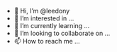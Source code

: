 - 👋 Hi, I’m @leedony
- 👀 I’m interested in ...
- 🌱 I’m currently learning ...
- 💞️ I’m looking to collaborate on ...
- 📫 How to reach me ...

<!---
leedony/leedony is a ✨ special ✨ repository because its `README.md` (this file) appears on your GitHub profile.
You can click the Preview link to take a look at your changes.
--->
